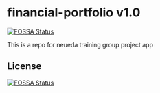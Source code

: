 # financial-portfolio v1.0
[![FOSSA Status](https://app.fossa.com/api/projects/git%2Bgithub.com%2FYuezhenQin%2Ffinancial-portfolio-backend.svg?type=shield)](https://app.fossa.com/projects/git%2Bgithub.com%2FYuezhenQin%2Ffinancial-portfolio-backend?ref=badge_shield)

This is a repo for neueda training group project app


## License
[![FOSSA Status](https://app.fossa.com/api/projects/git%2Bgithub.com%2FYuezhenQin%2Ffinancial-portfolio-backend.svg?type=large)](https://app.fossa.com/projects/git%2Bgithub.com%2FYuezhenQin%2Ffinancial-portfolio-backend?ref=badge_large)